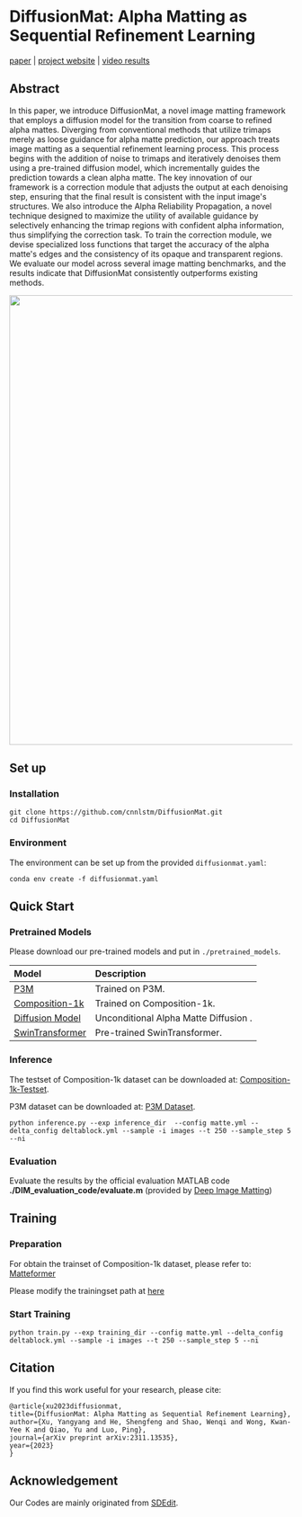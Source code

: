 # **DiffusionMat: Alpha Matting as Sequential Refinement Learning**

[paper](https://arxiv.org/pdf/2311.13535.pdf) |  [project website](https://cnnlstm.github.io/DiffusionMat/) |  [video results](https://youtu.be/b_qQvv0R3BA) 

## Abstract

In this paper, we introduce DiffusionMat, a novel image matting framework that employs a diffusion model for the transition from coarse to refined alpha mattes. Diverging from conventional methods that utilize trimaps merely as loose guidance for alpha matte prediction, our approach treats image matting as a sequential refinement learning process. This process begins with the addition of noise to trimaps and iteratively denoises them using a pre-trained diffusion model, which incrementally guides the prediction towards a clean alpha matte. The key innovation of our framework is a correction module that adjusts the output at each denoising step, ensuring that the final result is consistent with the input image's structures. We also introduce the Alpha Reliability Propagation, a novel technique designed to maximize the utility of available guidance by selectively enhancing the trimap regions with confident alpha information, thus simplifying the correction task. To train the correction module, we devise specialized loss functions that target the accuracy of the alpha matte's edges and the consistency of its opaque and transparent regions. We evaluate our model across several image matting benchmarks, and the results indicate that DiffusionMat consistently outperforms existing methods.

<img src="pics/overview.png" width="800px"/>

## Set up

### Installation

```
git clone https://github.com/cnnlstm/DiffusionMat.git
cd DiffusionMat
```

### Environment

The environment can be set up  from the provided `diffusionmat.yaml`:

```
conda env create -f diffusionmat.yaml
```

## Quick Start

### Pretrained Models

Please download our pre-trained models and put in  `./pretrained_models`.

| Model | Description
| :--- | :----------
|[P3M](https://drive.google.com/file/d/1is6LEv3DjipCGjYawlbPwDPZJvTYyPdb/view?usp=sharing)  | Trained on P3M.
|[Composition-1k](https://drive.google.com/file/d/1NAuTEUGWEk3RaXWQiJTJ0m6KwpuIE1_L/view?usp=sharing)  | Trained on Composition-1k.
|[Diffusion Model](https://drive.google.com/file/d/19maZQOX5hbBM8-Jd2yVGjfcvoxh8w7dB/view?usp=sharing)  | Unconditional Alpha Matte Diffusion .
|[SwinTransformer](https://drive.google.com/file/d/1n3PhgzdMtCPJJA4mBhRjrjB4_jJbHBrd/view?usp=sharing)  | Pre-trained SwinTransformer.


### Inference

The testset of Composition-1k dataset can be downloaded at: [Composition-1k-Testset](https://drive.google.com/file/d/1fS-uh2Fi0APygd0NPjqfT7jCwUu_a_Xu/view?usp=sharing).

P3M dataset can be downloaded at: [P3M Dataset](https://drive.google.com/uc?export=download&id=1LqUU7BZeiq8I3i5KxApdOJ2haXm-cEv1).

```
python inference.py --exp inference_dir  --config matte.yml --delta_config deltablock.yml --sample -i images --t 250 --sample_step 5 --ni
```

### Evaluation

Evaluate the results by the official evaluation MATLAB code **./DIM_evaluation_code/evaluate.m** (provided by [Deep Image Matting](https://sites.google.com/view/deepimagematting))

## Training

### Preparation

For obtain the trainset of Composition-1k dataset, please refer to: [Matteformer](https://github.com/webtoon/matteformer)

Please modify the trainingset path at [here](https://github.com/cnnlstm/diffusionmat/blob/df4974ba66b3f2f9c9788ce38bb87e6b2b583d33/runners/diffusionmat.py#L168)

### Start Training

```
python train.py --exp training_dir --config matte.yml --delta_config deltablock.yml --sample -i images --t 250 --sample_step 5 --ni
```

## Citation

If you find this work useful for your research, please cite:

```
@article{xu2023diffusionmat,
title={DiffusionMat: Alpha Matting as Sequential Refinement Learning},
author={Xu, Yangyang and He, Shengfeng and Shao, Wenqi and Wong, Kwan-Yee K and Qiao, Yu and Luo, Ping},
journal={arXiv preprint arXiv:2311.13535},
year={2023}
}
```

## Acknowledgement

Our Codes are mainly originated from  [SDEdit](https://github.com/ermongroup/SDEdit).

